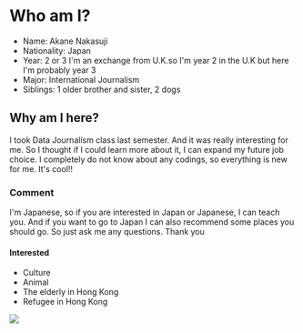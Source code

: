 # Who am I?
* Name: Akane Nakasuji 
* Nationality: Japan
* Year: 2 or 3 
  I'm an exchange from U.K.so I'm year 2 in the U.K but here I'm probably year 3
* Major: International Journalism
* Siblings: 1 older brother and sister, 2 dogs

## Why am I here?
I took Data Journalism class last semester. And it was really interesting for me. So I thought if I could learn more about it, I can expand my future job choice. I completely do not know about any codings, so everything is new for me. It's cool!!

### Comment
I'm Japanese, so if you are interested in Japan or Japanese, I can teach you. And if you want to go to Japan I can also recommend some places you should go. So just ask me any questions. Thank you

#### Interested
* Culture
* Animal
* The elderly in Hong Kong
* Refugee in Hong Kong



![](https://cdn1.imggmi.com/uploads/2019/2/1/53e9e12ca08359d8b13b059aa03753e1-full.jpg)
